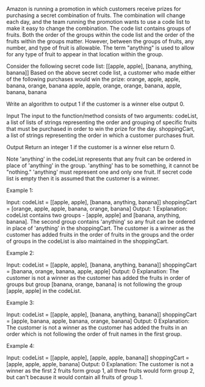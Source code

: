 Amazon is running a promotion in which customers receive prizes for purchasing a secret combination of fruits. The combination will change each day, and the team running the promotion wants to use a code list to make it easy to change the combination. The code list contains groups of fruits. Both the order of the groups within the code list and the order of the fruits within the groups matter. However, between the groups of fruits, any number, and type of fruit is allowable. The term "anything" is used to allow for any type of fruit to appear in that location within the group.



Consider the following secret code list: [[apple, apple], [banana, anything, banana]]
Based on the above secret code list, a customer who made either of the following purchases would win the prize:
orange, apple, apple, banana, orange, banana
apple, apple, orange, orange, banana, apple, banana, banana



Write an algorithm to output 1 if the customer is a winner else output 0.



Input
The input to the function/method consists of two arguments:
codeList, a list of lists of strings representing the order and grouping of specific fruits that must be purchased in order to win the prize for the day.
shoppingCart, a list of strings representing the order in which a customer purchases fruit.



Output
Return an integer 1 if the customer is a winner else return 0.



Note
'anything' in the codeList represents that any fruit can be ordered in place of 'anything' in the group. 'anything' has to be something, it cannot be "nothing."
'anything' must represent one and only one fruit.
If secret code list is empty then it is assumed that the customer is a winner.



Example 1:



Input: codeList = [[apple, apple], [banana, anything, banana]] shoppingCart = [orange, apple, apple, banana, orange, banana]
Output: 1
Explanation:
codeList contains two groups - [apple, apple] and [banana, anything, banana].
The second group contains 'anything' so any fruit can be ordered in place of 'anything' in the shoppingCart. The customer is a winner as the customer has added fruits in the order of fruits in the groups and the order of groups in the codeList is also maintained in the shoppingCart.



Example 2:



Input: codeList = [[apple, apple], [banana, anything, banana]]
shoppingCart = [banana, orange, banana, apple, apple]
Output: 0
Explanation:
The customer is not a winner as the customer has added the fruits in order of groups but group [banana, orange, banana] is not following the group [apple, apple] in the codeList.



Example 3:



Input: codeList = [[apple, apple], [banana, anything, banana]] shoppingCart = [apple, banana, apple, banana, orange, banana]
Output: 0
Explanation:
The customer is not a winner as the customer has added the fruits in an order which is not following the order of fruit names in the first group.



Example 4:



Input: codeList = [[apple, apple], [apple, apple, banana]] shoppingCart = [apple, apple, apple, banana]
Output: 0
Explanation:
The customer is not a winner as the first 2 fruits form group 1, all three fruits would form group 2, but can't because it would contain all fruits of group 1.